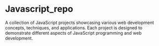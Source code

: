 # Javascript_repo
 A collection of JavaScript projects showcasing various web development concepts, techniques, and applications. Each project is designed to demonstrate different aspects of JavaScript programming and web development.
